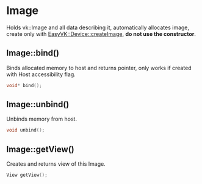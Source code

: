 # Image
Holds vk::Image and all data describing it, automatically allocates image, create only with [EasyVK::Device::createImage](ldevice.md#devicecreateimage), **do not use the constructor**.

## Image::bind()
Binds allocated memory to host and returns pointer, only works if created with Host accessibility flag.

```c++
void* bind();
```

## Image::unbind()
Unbinds memory from host.

```c++
void unbind();
```

## Image::getView()
Creates and returns view of this Image.

```c++
View getView();
```